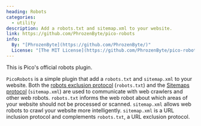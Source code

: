 ```yaml
---
heading: Robots
categories:
  - utility
description: Add a robots.txt and sitemap.xml to your website.
link: https://github.com/PhrozenByte/pico-robots
info:
  By: "[PhrozenByte](https://github.com/PhrozenByte/)"
  License: "[The MIT License](https://github.com/PhrozenByte/pico-robots/blob/master/LICENSE)"
---
```


This is Pico's official robots plugin.

`PicoRobots` is a simple plugin that add a `robots.txt` and `sitemap.xml` to your website. Both the [robots exclusion protocol](https://en.wikipedia.org/wiki/Robots_exclusion_standard) (`robots.txt`) and the [Sitemaps protocol](https://en.wikipedia.org/wiki/Sitemaps) (`sitemap.xml`) are used to communicate with web crawlers and other web robots. `robots.txt` informs the web robot about which areas of your website should not be processed or scanned. `sitemap.xml` allows web robots to crawl your website more intelligently. `sitemap.xml` is a URL inclusion protocol and complements `robots.txt`, a URL exclusion protocol.
